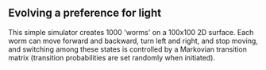 ## Evolving a preference for light

This simple simulator creates 1000 'worms' on a 100x100 2D surface. Each worm can move forward and backward,
 turn left and right, and stop moving, and switching among these states is controlled by a Markovian transition
 matrix (transition probabilities are set randomly when initiated).
